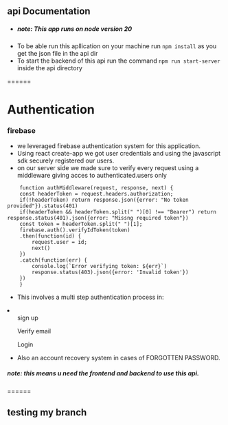 ## api Documentation


* <h5>note: This app runs on  node version 20</h5>
* To be able run this apllication on your machine run `npm install` as you get the json file in the api dir
* To start the backend of this api run the command `npm run start-server` inside the api directory



======
<h1>Authentication</h1>

<h3>firebase</h3>

* we leveraged firebase authentication system for this application.
* Using react create-app we got user credentials and using the javascript sdk securely registered our users.
* on our server side we made sure to verify every request using a middleware giving acces to authenticated.users only 

```
    function authMiddleware(request, response, next) {
    const headerToken = request.headers.authorization;
    if(!headerToken) return response.json({error: "No token provided"}).status(401)
    if(headerToken && headerToken.split(" ")[0] !== "Bearer") return response.status(401).json({error: "Missng required token"})
    const token = headerToken.split(" ")[1];
    firebase.auth().verifyIdToken(token)
    .then(function(id) {
        request.user = id;
        next()
    })
    .catch(function(err) {
        console.log(`Error verifying token: ${err}`)
        response.status(403).json({error: 'Invalid token'})
    })
    }

```

* This involves a multi step authentication process in:
<li>
<ol>sign up</ol>
<ol>Verify email</ol>
<ol>Login</ol>
</li> 

* Also an account recovery system in cases of FORGOTTEN PASSWORD.
<h5>note: this means u need the frontend and backend to use this api.</h5>


======
## testing my branch
